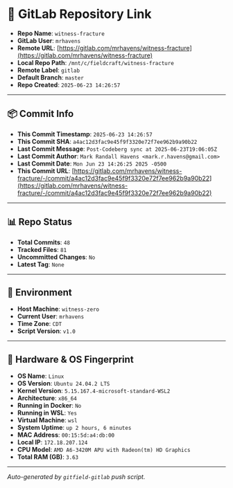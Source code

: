 # 🔗 GitLab Repository Link

- **Repo Name**: `witness-fracture`
- **GitLab User**: `mrhavens`
- **Remote URL**: [https://gitlab.com/mrhavens/witness-fracture](https://gitlab.com/mrhavens/witness-fracture)
- **Local Repo Path**: `/mnt/c/fieldcraft/witness-fracture`
- **Remote Label**: `gitlab`
- **Default Branch**: `master`
- **Repo Created**: `2025-06-23 14:26:57`

---

## 📦 Commit Info

- **This Commit Timestamp**: `2025-06-23 14:26:57`
- **This Commit SHA**: `a4ac12d3fac9e45f9f3320e72f7ee962b9a90b22`
- **Last Commit Message**: `Post-Codeberg sync at 2025-06-23T19:06:05Z`
- **Last Commit Author**: `Mark Randall Havens <mark.r.havens@gmail.com>`
- **Last Commit Date**: `Mon Jun 23 14:26:25 2025 -0500`
- **This Commit URL**: [https://gitlab.com/mrhavens/witness-fracture/-/commit/a4ac12d3fac9e45f9f3320e72f7ee962b9a90b22](https://gitlab.com/mrhavens/witness-fracture/-/commit/a4ac12d3fac9e45f9f3320e72f7ee962b9a90b22)

---

## 📊 Repo Status

- **Total Commits**: `48`
- **Tracked Files**: `81`
- **Uncommitted Changes**: `No`
- **Latest Tag**: `None`

---

## 🧽 Environment

- **Host Machine**: `witness-zero`
- **Current User**: `mrhavens`
- **Time Zone**: `CDT`
- **Script Version**: `v1.0`

---

## 🧬 Hardware & OS Fingerprint

- **OS Name**: `Linux`
- **OS Version**: `Ubuntu 24.04.2 LTS`
- **Kernel Version**: `5.15.167.4-microsoft-standard-WSL2`
- **Architecture**: `x86_64`
- **Running in Docker**: `No`
- **Running in WSL**: `Yes`
- **Virtual Machine**: `wsl`
- **System Uptime**: `up 2 hours, 6 minutes`
- **MAC Address**: `00:15:5d:a4:db:00`
- **Local IP**: `172.18.207.124`
- **CPU Model**: `AMD A6-3420M APU with Radeon(tm) HD Graphics`
- **Total RAM (GB)**: `3.63`

---

_Auto-generated by `gitfield-gitlab` push script._
